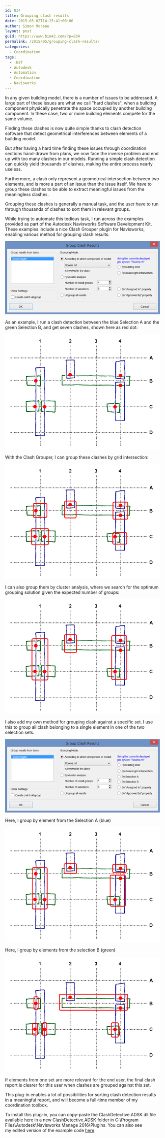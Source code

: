 ```yaml
---
id: 834
title: Grouping clash results
date: 2015-05-02T14:25:41+00:00
author: Simon Moreau
layout: post
guid: https://www.bim42.com/?p=834
permalink: /2015/05/grouping-clash-results/
categories:
  - Coordination
tags:
  - .NET
  - Autodesk
  - Automation
  - Coordination
  - Navisworks
---
```

In any given building model, there is a number of issues to be addressed. A large part of these issues are what we call "hard clashes", when a building component physically penetrate the space occupied by another building component. In these case, two or more building elements compete for the same volume.

Finding these clashes is now quite simple thanks to clash detection software that detect geometrical interferences between elements of a building model.

But after having a hard time finding these issues through coordination sections hand-drawn from plans, we now face the inverse problem and end up with too many clashes in our models. Running a simple clash detection can quickly yield thousands of clashes, making the entire process nearly useless.

Furthermore, a clash only represent a geometrical intersection between two elements, and is more a part of an issue than the issue itself. We have to group these clashes to be able to extract meaningful issues from the meaningless clashes.

Grouping these clashes is generally a manual task, and the user have to run through thousands of clashes to sort them in relevant groups.

While trying to automate this tedious task, I run across the examples provided as part of the Autodesk Navisworks Software Development Kit. These examples include a nice Clash Grouper plugin for Navisworks, enabling various method for grouping clash results.

![grouplashes](/assets/2015/05/grouplashes.png)

As an example, I run a clash detection between the blue Selection A and the green Selection B, and get seven clashes, shown here as red dot:

![Ungrouped](/assets/2015/05/Ungrouped.png)

With the Clash Grouper, I can group these clashes by grid intersection:

![groupByGrid](/assets/2015/05/groupByGrid.png)

I can also group them by cluster analysis, where we search for the optimum grouping solution given the expected number of groups:

![groupByCluster](/assets/2015/05/groupByCluster.png)

I also add my own method for grouping clash against a specific set. I use this to group all clash belonging to a single element in one of the two selection sets.

![grouplashesEdited](/assets/2015/05/grouplashesEdited.png)

Here, I group by element from the Selection A (blue)

![groupBySelectionA](/assets/2015/05/groupBySelectionA.png)

Here, I group by elements from the selection B (green)

![groupBySelectionB](/assets/2015/05/groupBySelectionB.png)

If elements from one set are more relevant for the end user, the final clash report is clearer for this user when clashes are grouped against this set.

This plug-in enables a lot of possibilities for sorting clash detection results in a meaningful report, and will become a full-time member of my coordination toolbox.

To install this plug-in, you can copy-paste the ClashDetective.ADSK.dll file available [here](https://bitbucket.org/simonmoreau/clashdetective/downloads) in a new ClashDetective.ADSK folder in C:\Program Files\Autodesk\Navisworks Manage 2016\Plugins. You can also see my edited version of the example code [here](https://bitbucket.org/simonmoreau/clashdetective).